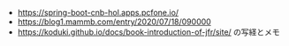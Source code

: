 - https://spring-boot-cnb-hol.apps.pcfone.io/
- https://blog1.mammb.com/entry/2020/07/18/090000
- https://koduki.github.io/docs/book-introduction-of-jfr/site/
の写経とメモ

